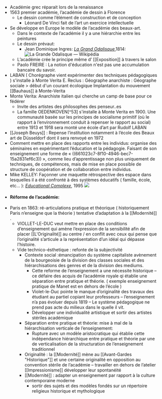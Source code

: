 - Académie grec réparait lors de la renaissance
- 1563 premier académie, l’académie de dessin à Florence
	- Le dessin comme l’élément de construction et de conception
		- Léonard De Vinci fait de l’art un exercice intellectuelle
- Se développe en Europe le modèle de l’académie des beaux-art.
	- Dans le contexte de l’académie il y a une hiérarchie entre les peintures
	- Le dessin prévaut:
		- Jean Dominique Ingres: [*La Grand Odalisque*](https://fr.wikipedia.org/wiki/La_Grande_Odalisque),1814: ![La Grande Odalisque — Wikipédia](https://upload.wikimedia.org/wikipedia/commons/thumb/4/4a/Jean_Auguste_Dominique_Ingres%2C_La_Grande_Odalisque%2C_1814.jpg/1200px-Jean_Auguste_Dominique_Ingres%2C_La_Grande_Odalisque%2C_1814.jpg)
	- L’académie crée le principe même d’ [[Exposition]] à travers le salon
	- Paolo FREIRE : La notion d'éducation n'est pas une accumulation bancaire du savoir.
- LABAN ( Chorégraphe vient expérimenter des techniques pédagogiques ) s'installe à Monte Verita E. Reclus : Géographe anarchiste : Géographe sociale > début d'un courant écologique Implantation du mouvement [[Bauhaus]] à Monte-Verita
- Monte Verita: Anarchiste italien qui cherche un camp de base pour ce fédérer
	- Invite des artistes des philosophes des penseur..es
	- La famille OEDENKOVEN[^53] s'installe à Monte Verita en 1900. Une communauté basée sur les principes de socialisme primitif (où le rapport à l’environnement conduit à repenser le rapport au social) entre 1913 et 1918 sera monté une école d’art par Rudolf LABAN
- [[Joseph Beuys]] : Repense l’institution notamment à l’école des Beaux art de Düsseldorf dont il sera renvoyé en 1972
- Comment mettre en place des rapports entre les individus: organise des séminaires en expérimentant l’éducation et la pédagogie. Faisant de son enseignement une forme de « ((661023c7-8f10-4946-bec7-15a2831ef6c3)) », comme lieu d’apprentissage non plus uniquement de techniques, de compétences, mais de mise en place possible de structure de coopération et de collaboration entre individus.
- Mike KELLEY: Façonner une maquette rétrospective des espace dans lesquelles il a été confronté à des systèmes éducatifs ( famille, école, etc… ): [*Educational Complexe*](https://whitney.org/collection/works/10293), 1995 ![](https://whitneymedia.org/assets/artwork/10293/96_50_cropped.jpeg)
- #### <a name="__refheading___toc34406_3754709155"></a>Réforme de l’académie:
- Paris en 1863: ré-articulations pratique et théorique ( historiquement Paris n’enseigne que la théorie ) tentative d’adaptation à la [[Modernité]] .
	- VIOLLET-LE-DUC veut mettre en place des conditions d’enseignement qui amène l’expression de la sensibilité afin de placer [[L'Originalité]] au centre / en conflit avec ceux qui pense que l’originalité s’articule a la représentation d’un idéal qui dépasse l’histoire.
	- Vide technico-ésthetique : refonte de la subjectivité
		- Contexte social :émancipation du système capitaliste avènement de la bourgeoisie de la division des classes sociales et des hiérarchisations des genres et de la division des mediums.
			- Cette reforme de l’enseignement a une nécessite historique – ce défaire des acquis de l’académie royale qi établie une séparation entre pratique et théorie.  ( exemple enseignement pratique de Manet est en dehors de l’école )
			- Violet-le-Duc pointe le manque d’originalité des travaux des étudiant au partiel copiant leur professeurs – l’enseignement n’a pas évoluer depuis 1819 – Le système pédagogique ne prend pas acte du milieux dans le quelle il vit.
			- Développer une individualité artistique et sortir des artistes stériles académique
		- Séparation entre pratique et théorie: mise à mal de la hiérarchisation verticale de l’enseignement:
			- Rupture avec un modèle aristocratique qui établie cette indépendance hiérarchique entre pratique et théorie par une de verticalisation de la structuration de l’enseignement traditionnel
		- Originalité : la [[Modernité]] mène au [[Avant-Gardes "Historique"]] et une certaine originalité en opposition au convention stérile de l’académie – travailler en dehors de l’atelier [[Impressionisme]] développer leur spontanéité
		- [[Modernité]] : adapter un enseignement par rapport à la culture contemporaine moderne
			- sortir des sujets et des modèles fondés sur un répertoire religieux historique et mythologique